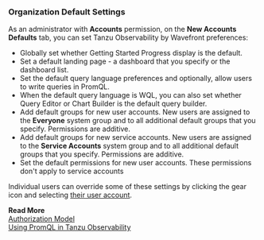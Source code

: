 ### Organization Default Settings

As an administrator with **Accounts** permission, on the **New Accounts Defaults** tab, you can set Tanzu Observability by Wavefront preferences:

* Globally set whether Getting Started Progress display is the default. 
* Set a default landing page - a dashboard that you specify or the dashboard list. 
* Set the default query language preferences and optionally, allow users to write queries in PromQL. 
* When the default query language is WQL, you can also set whether Query Editor or Chart Builder is the default query builder. 
* Add default groups for new user accounts. New users are assigned to the **Everyone** system group and to all additional default groups that you specify. Permissions are additive.
* Add default groups for new service accounts. New users are assigned to the **Service Accounts** system group and to all additional default groups that you specify. Permissions are additive.
* Set the default permissions for new user accounts. These permissions don't apply to service accounts

Individual users can override some of these settings by clicking the gear icon and selecting [their user account](https://docs.wavefront.com/users_account_managing.html).

**Read More**<br/>
[Authorization Model](https://docs.wavefront.com/authorization.html)<br/>
[Using PromQL in Tanzu Observability](http://docs.wavefront.com/wavefront_prometheus.html)
